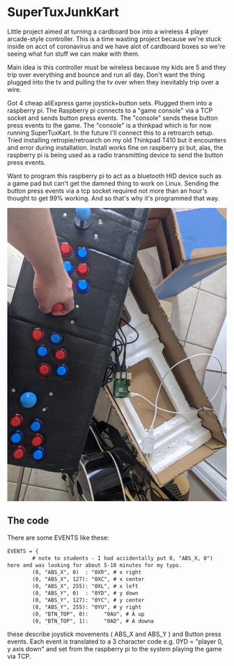 # SuperTuxJunkKart

Little project aimed at turning a cardboard box into a wireless 4 player arcade-style controller. This is a time wasting project because we're stuck inside on acct of coronavirus and we have alot of cardboard boxes so we're seeing what fun stuff we can make with them.

Main idea is this controller must be wireless because my kids are 5 and they trip over everything and bounce and run all day. Don't want the thing plugged into the tv and pulling the tv over when they inevitably trip over a wire. 

Got 4 cheap aliExpress game joystick+button sets. Plugged them into a raspberry pi. The Raspberry pi connects to a "game console" via a TCP socket and sends button press events. The "console" sends these button press events to the game. The "console" is a thinkpad which is for now running SuperTuxKart. In the future I'll connect this to a retroarch setup. Tried installing retropie/retroarch on my old Thinkpad T410 but it encounters and error during installation. Install works fine on raspberry pi but, alas, the raspberry pi is being used as a radio transmitting device to send the button press events.

Want to program this raspberry pi to act as a bluetooth HID device such as a game pad but can't get the damned thing to work on Linux. Sending the button press events via a tcp socket required not more than an hour's thought to get 99% working. And so that's why it's programmed that way.

![controller opened](game.jpg)

## The code
There are some EVENTS like these:

```
EVENTS = {
        # note to students - I had accidentally put 0, "ABS_X, 0") here and was looking for about 5-10 minutes for my typo.
        (0, "ABS_X", 0)  : "0XR", # x right
        (0, "ABS_X", 127): "0XC", # x center
        (0, "ABS_X", 255): "0XL", # x left
        (0, "ABS_Y", 0)  : "0YD", # y down
        (0, "ABS_Y", 127): "0YC", # y center
        (0, "ABS_Y", 255): "0YU", # y right
        (0, "BTN_TOP", 0):     "0AU", # A up
        (0, "BTN_TOP", 1):     "0AD", # A downa
```

these describe joystick movements ( ABS_X and ABS_Y ) and Button press events. Each event is translated to a 3 character code e.g. 0YD = "player 0, y axis down" and set from the raspberry pi to the system playing the game via TCP.
